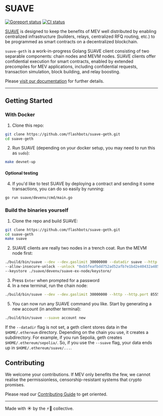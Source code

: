 # SUAVE

[![Goreport status](https://goreportcard.com/badge/github.com/flashbots/suave-geth)](https://goreportcard.com/report/github.com/flashbots/suave-geth)
[![CI status](https://github.com/flashbots/suave-geth/workflows/Checks/badge.svg?branch=main)](https://github.com/flashbots/suave-geth/actions/workflows/checks.yml)

[SUAVE](https://writings.flashbots.net/the-future-of-mev-is-suave) is designed to keep the benefits of MEV well distributed by enabling centralized infrastructure (builders, relays, centralized RFQ routing, etc.) to be programmed as smart contracts on a decentralized blockchain.

`suave-geth` is a work-in-progress Golang SUAVE client consisting of two separable components: chain nodes and MEVM nodes. SUAVE clients offer confidential execution for smart contracts, enabled by extended precompiles for MEV applications, including confidential requests, transaction simulation, block building, and relay boosting.

Please [visit our documentation](https://suave.flashbots.net) for further details.

---

## Getting Started

### With Docker

1. Clone this repo:
```bash
git clone https://github.com/flashbots/suave-geth.git
cd suave-geth
```
2. Run SUAVE (depending on your docker setup, you may need to run this as `sudo`):
```bash
make devnet-up 
```

#### Optional testing

4. If you'd like to test SUAVE by deploying a contract and sending it some transactions, you can do so easily by running:
```bash
go run suave/devenv/cmd/main.go
```

### Build the binaries yourself

1. Clone the repo and build SUAVE:
```bash
git clone https://github.com/flashbots/suave-geth.git
cd suave-geth
make suave
```
2. SUAVE clients are really two nodes in a trench coat. Run the MEVM node first:
```bash
./build/bin/suave --dev --dev.gaslimit 30000000 --datadir suave --http --ws \
--allow-insecure-unlock --unlock "0xb5feafbdd752ad52afb7e1bd2e40432a485bbb7f" \
--keystore ./suave/devenv/suave-ex-node/keystore/
```
3. Press `Enter` when prompted for a password
4. In a new terminal, run the chain node:
```bash
./build/bin/suave --dev --dev.gaslimit 30000000 --http --http.port 8555 --ws --ws.port 8556 --authrpc.port 8561
```
5. You can now run any SUAVE command you like. Start by generating a new account (in another terminal):
```bash
./build/bin/suave --suave account new
```

If the `--datadir` flag is not set, a geth client stores data in the `$HOME/.ethereum` directory. Depending on the chain you use, it creates a subdirectory. For example, if you run Sepolia, geth creates `$HOME/.ethereum/sepolia/`. So, if you use the `--suave` flag, your data ends up in `$HOME/.ethereum/suave/...`.

## Contributing

We welcome your contributions. If MEV only benefits the few, we cannot realise the permissionless, censorship-resistant systems that crypto promises.

Please read our [Contributing Guide](./CONTRIBUTING.md) to get oriented.

---

Made with ☀️ by the ⚡🤖 collective.
